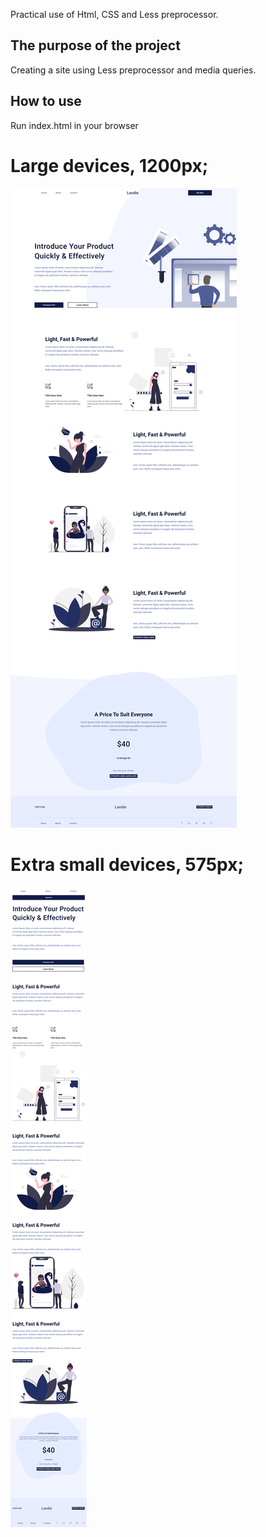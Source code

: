 Practical use of Html, CSS and Less preprocessor.

## The purpose of the project
Creating a site using Less preprocessor and media queries.

## How to use
Run index.html in your browser

# Large devices, 1200px;
![xlarge devices](img/site-xl.png)

# Extra small devices, 575px;
![small devices](img/site-xs.png)